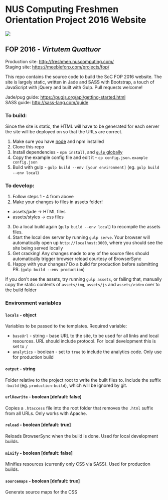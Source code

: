# NUS Computing Freshmen Orientation Project 2016 Website 

![](https://meebleforp.com/projects/fop/img/logo.png) 

## FOP 2016 - *Virtutem Quattuor* 

Production site: http://freshmen.nuscomputing.com/  
Staging site: https://meebleforp.com/projects/fop/

This repo contains the source code to build the SoC FOP 2016 website. 
The site is largely static, written in Jade and SASS with Bootstrap, a touch of 
JavaScript with jQuery and built with Gulp. Pull requests welcome!  

Jade/pug guide: https://pugjs.org/api/getting-started.html<br>
SASS guide: http://sass-lang.com/guide
 
### To build: 

Since the site is static, the HTML will have to be generated for each 
server the site will be deployed on so that the URLs are correct.  

1. Make sure you have [node][1] and npm installed 
2. Clone this repo 
3. Install dependencies - `npm install`, and [`gulp` globally][2] 
4. Copy the example config file and edit it - `cp config.json.example config.json`
5. Build with gulp - `gulp build --env [your environment]` (eg. `gulp build --env local`) 

### To develop: 

1. Follow steps 1 - 4 from above
2. Make your changes to files in assets folder!
 - assets/jade -> HTML files
 - assets/styles -> css files
3. Do a local build again (`gulp build --env local`) to recompile the assets files. 
4. Start the local dev server by running `gulp serve`. Your browser will automatically 
open up `http://localhost:3000`, where you should see the site being served locally  
5. Get cracking! Any changes made to any of the source files should 
automatically trigger browser reload courtesy of BrowserSync
6. Happy with your changes? Do a build for production before submitting PR. 
(`gulp build --env production`)

If you don't see the assets, try running `gulp assets`, or failing that, manually copy 
the static contents of `assets/img`, `assets/js` and `assets/video` over to the 
build folder  

### Environment variables 

#### `locals` - object 

Variables to be passed to the templates. Required variable: 

 - `baseUrl` - string - base URL to the site, to be used for all links and local resources. 
 URL should include protocol. For local development this is set to `/`
 - `analytics` - boolean - set to `true` to include the analytics code. Only use 
 for production build   
 
#### `output` - string
 
Folder relative to the project root to write the built files to. Include the suffix `-build`
(eg. `production-build`), which will be ignored by git.  
 
#### `urlRewrite` - boolean [default: false] 

Copies a `.htaccess` file into the root folder that removes the `.html` suffix 
from all URLs. Only works with Apache. 

#### `reload` - boolean [default: true]

Reloads BrowserSync when the build is done. Used for local development builds.  

#### `minify` - boolean [default: false] 

Minifies resources (currently only CSS via SASS). Used for production builds. 

#### `sourcemaps` - boolean [default: true] 
 
Generate source maps for the CSS 

[1]: http://nodejs.org/
[2]: https://github.com/gulpjs/gulp/blob/master/docs/getting-started.md
